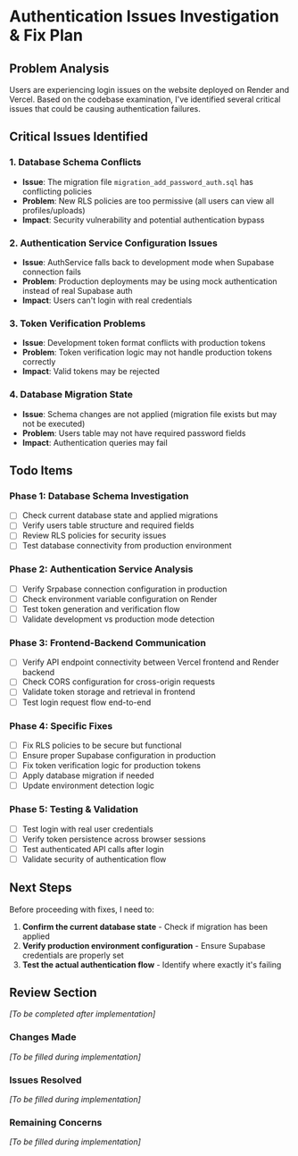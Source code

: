 # Authentication Issues Investigation & Fix Plan

## Problem Analysis
Users are experiencing login issues on the website deployed on Render and Vercel. Based on the codebase examination, I've identified several critical issues that could be causing authentication failures.

## Critical Issues Identified

### 1. Database Schema Conflicts
- **Issue**: The migration file `migration_add_password_auth.sql` has conflicting policies
- **Problem**: New RLS policies are too permissive (all users can view all profiles/uploads)
- **Impact**: Security vulnerability and potential authentication bypass

### 2. Authentication Service Configuration Issues
- **Issue**: AuthService falls back to development mode when Supabase connection fails
- **Problem**: Production deployments may be using mock authentication instead of real Supabase auth
- **Impact**: Users can't login with real credentials

### 3. Token Verification Problems
- **Issue**: Development token format conflicts with production tokens
- **Problem**: Token verification logic may not handle production tokens correctly
- **Impact**: Valid tokens may be rejected

### 4. Database Migration State
- **Issue**: Schema changes are not applied (migration file exists but may not be executed)
- **Problem**: Users table may not have required password fields
- **Impact**: Authentication queries may fail

## Todo Items

### Phase 1: Database Schema Investigation
- [ ] Check current database state and applied migrations
- [ ] Verify users table structure and required fields
- [ ] Review RLS policies for security issues
- [ ] Test database connectivity from production environment

### Phase 2: Authentication Service Analysis
- [ ] Verify Srpabase connection configuration in production
- [ ] Check environment variable configuration on Render
- [ ] Test token generation and verification flow
- [ ] Validate development vs production mode detection

### Phase 3: Frontend-Backend Communication
- [ ] Verify API endpoint connectivity between Vercel frontend and Render backend
- [ ] Check CORS configuration for cross-origin requests
- [ ] Validate token storage and retrieval in frontend
- [ ] Test login request flow end-to-end

### Phase 4: Specific Fixes
- [ ] Fix RLS policies to be secure but functional
- [ ] Ensure proper Supabase configuration in production
- [ ] Fix token verification logic for production tokens
- [ ] Apply database migration if needed
- [ ] Update environment detection logic

### Phase 5: Testing & Validation
- [ ] Test login with real user credentials
- [ ] Verify token persistence across browser sessions
- [ ] Test authenticated API calls after login
- [ ] Validate security of authentication flow

## Next Steps
Before proceeding with fixes, I need to:

1. **Confirm the current database state** - Check if migration has been applied
2. **Verify production environment configuration** - Ensure Supabase credentials are properly set
3. **Test the actual authentication flow** - Identify where exactly it's failing

## Review Section
*[To be completed after implementation]*

### Changes Made
*[To be filled during implementation]*

### Issues Resolved
*[To be filled during implementation]*

### Remaining Concerns
*[To be filled during implementation]*